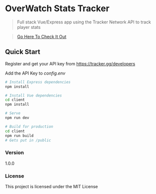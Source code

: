 # OverWatch Stats Tracker

> Full stack Vue/Express app using the Tracker Network API to track player stats

> [Go Here To Check It Out](https://secure-wave-18318.herokuapp.com/)

## Quick Start

Register and get your API key from
https://tracker.gg/developers

Add the API Key to _config.env_

```bash
# Install Express dependencies
npm install

# Install Vue dependencies
cd client
npm install

# Serve
npm run dev

# Build for production
cd client
npm run build
# Gets put in /public
```

### Version

1.0.0

### License

This project is licensed under the MIT License
